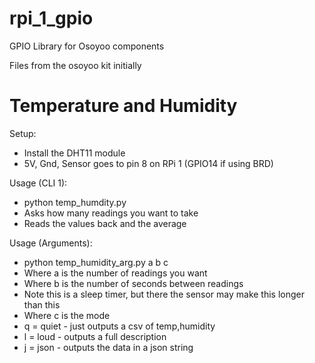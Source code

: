 # rpi_1_gpio
GPIO Library for Osoyoo components

Files from the osoyoo kit initially

# Temperature and Humidity
Setup:
- Install the DHT11 module 
- 5V, Gnd, Sensor goes to pin 8 on RPi 1 (GPIO14 if using BRD)

Usage (CLI 1):
- python temp_humdity.py
- Asks how many readings you want to take
- Reads the values back and the average

Usage (Arguments):
- python temp_humidity_arg.py a b c
- Where a is the number of readings you want
- Where b is the number of seconds between readings
-   Note this is a sleep timer, but there the sensor may make this longer than this
- Where c is the mode
-   q = quiet - just outputs a csv of temp,humidity
-   l = loud - outputs a full description
-   j = json - outputs the data in a json string
